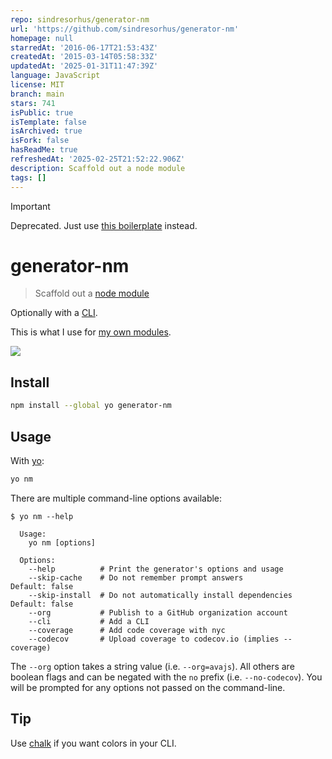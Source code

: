 ```yaml
---
repo: sindresorhus/generator-nm
url: 'https://github.com/sindresorhus/generator-nm'
homepage: null
starredAt: '2016-06-17T21:53:43Z'
createdAt: '2015-03-14T05:58:33Z'
updatedAt: '2025-01-31T11:47:39Z'
language: JavaScript
license: MIT
branch: main
stars: 741
isPublic: true
isTemplate: false
isArchived: true
isFork: false
hasReadMe: true
refreshedAt: '2025-02-25T21:52:22.906Z'
description: Scaffold out a node module
tags: []
---
```


> [!IMPORTANT]
> Deprecated. Just use [this boilerplate](https://github.com/sindresorhus/node-module-boilerplate) instead.

# generator-nm

> Scaffold out a [node module](https://github.com/sindresorhus/node-module-boilerplate)

Optionally with a [CLI](http://en.wikipedia.org/wiki/Command-line_interface).

This is what I use for [my own modules](https://www.npmjs.com/~sindresorhus).

![](screenshot.png)

## Install

```sh
npm install --global yo generator-nm
```

## Usage

With [yo](https://github.com/yeoman/yo):

```sh
yo nm
```

There are multiple command-line options available:

```
$ yo nm --help

  Usage:
    yo nm [options]

  Options:
    --help          # Print the generator's options and usage
    --skip-cache    # Do not remember prompt answers                      Default: false
    --skip-install  # Do not automatically install dependencies           Default: false
    --org           # Publish to a GitHub organization account
    --cli           # Add a CLI
    --coverage      # Add code coverage with nyc
    --codecov       # Upload coverage to codecov.io (implies --coverage)
```

The `--org` option takes a string value (i.e. `--org=avajs`). All others are boolean flags and can be negated with the `no` prefix (i.e. `--no-codecov`). You will be prompted for any options not passed on the command-line.

## Tip

Use [chalk](https://github.com/sindresorhus/chalk) if you want colors in your CLI.
